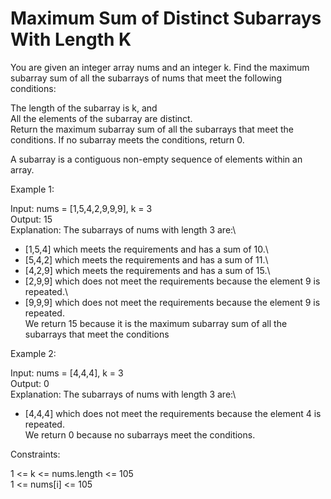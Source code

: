 # Maximum Sum of Distinct Subarrays With Length K

You are given an integer array nums and an integer k. Find the maximum subarray sum of all the subarrays of nums that meet the following conditions:

The length of the subarray is k, and\
All the elements of the subarray are distinct.\
Return the maximum subarray sum of all the subarrays that meet the conditions. If no subarray meets the conditions, return 0.

A subarray is a contiguous non-empty sequence of elements within an array.

Example 1:

Input: nums = [1,5,4,2,9,9,9], k = 3\
Output: 15\
Explanation: The subarrays of nums with length 3 are:\
- [1,5,4] which meets the requirements and has a sum of 10.\
- [5,4,2] which meets the requirements and has a sum of 11.\
- [4,2,9] which meets the requirements and has a sum of 15.\
- [2,9,9] which does not meet the requirements because the element 9 is repeated.\
- [9,9,9] which does not meet the requirements because the element 9 is repeated.\
We return 15 because it is the maximum subarray sum of all the subarrays that meet the conditions

Example 2:

Input: nums = [4,4,4], k = 3\
Output: 0\
Explanation: The subarrays of nums with length 3 are:\
- [4,4,4] which does not meet the requirements because the element 4 is repeated.\
We return 0 because no subarrays meet the conditions.

Constraints:

1 <= k <= nums.length <= 105\
1 <= nums[i] <= 105